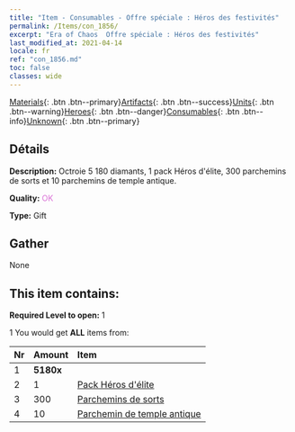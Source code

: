 ```yaml
---
title: "Item - Consumables - Offre spéciale : Héros des festivités"
permalink: /Items/con_1856/
excerpt: "Era of Chaos  Offre spéciale : Héros des festivités"
last_modified_at: 2021-04-14
locale: fr
ref: "con_1856.md"
toc: false
classes: wide
---
```

 [Materials](/fr/Items/){: .btn .btn--primary}[Artifacts](/fr/Items/Artifacts/){: .btn .btn--success}[Units](/fr/Items/Units/){: .btn .btn--warning}[Heroes](/fr/Items/Heroes/){: .btn .btn--danger}[Consumables](/fr/Items/Consumables/){: .btn .btn--info}[Unknown](/fr/Items/Unknown/){: .btn .btn--primary}

## Détails
 **Description:** Octroie 5 180 diamants, 1 pack Héros d'élite, 300 parchemins de sorts et 10 parchemins de temple antique.

 **Quality:** <span style="color: #DA70D6">OK</span>

 **Type:** Gift

## Gather

  None

## This item contains:

 **Required Level to open:** 1

 1 You would get **ALL** items  from:

  | Nr | Amount |     Item    |
  |:---|:-------|:------------|
  | 1 |  **5180x** | <i class="fas fa-gem"/> |  | 
  | 2 | 1 | [Pack Héros d'élite](/fr/Items/con_1811/) | 
  | 3 | 300 | [Parchemins de sorts](/fr/Items/con_694/) | 
  | 4 | 10 | [Parchemin de temple antique](/fr/Items/con_697/) | 
